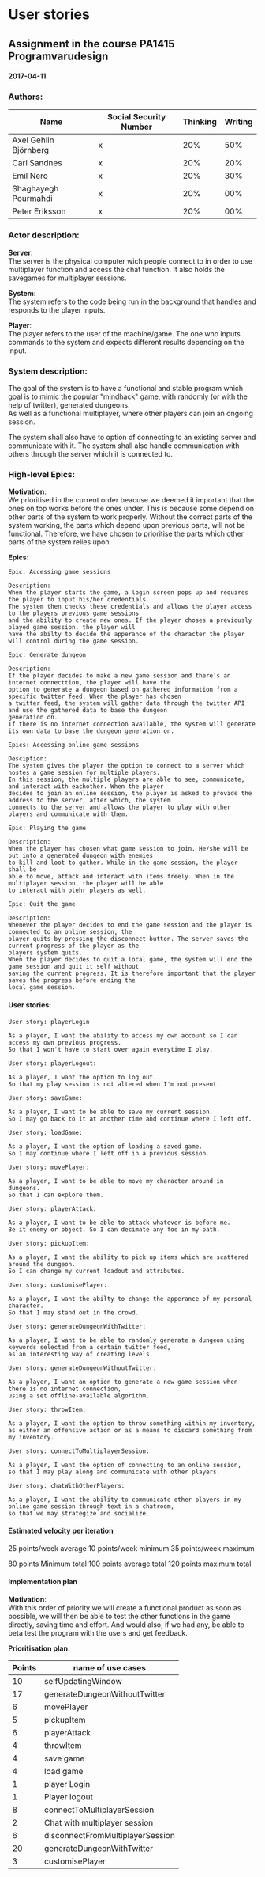 # User stories

## Assignment in the course PA1415 Programvarudesign  

#### 2017-04-11

### Authors:
Name                    | Social Security Number | Thinking | Writing |
------------------------|------------------------|----------|---------|
Axel Gehlin Björnberg   |  x	                   | 20%      | 50%     |
Carl Sandnes            |  x                     | 20%      | 20%     |
Emil Nero               |  x                     | 20%      | 30%     |
Shaghayegh Pourmahdi    |  x	                   | 20%      | 00%     |
Peter Eriksson          |  x	                   | 20%      | 00%     |



### Actor description:  
**Server**:  
The server is the physical computer wich people connect to in order to use multiplayer function and access the chat function.
It also holds the savegames for multiplayer sessions.

**System**:  
The system refers to the code being run in the background that handles and responds to the player inputs.

**Player**:  
The player refers to the user of the machine/game. The one who inputs commands to the system and expects different results
depending on the input.

### System description:  
The goal of the system is to have a functional and stable program which goal is to mimic the popular "mindhack" game,
with randomly (or with the help of twitter), generated dungeons.  
As well as a functional multiplayer, where other players can join an ongoing session.

The system shall also have to option of connecting to an existing server and communicate with it.
The system shall also handle communication with others through the server which it is connected to.  

### High-level Epics:
**Motivation**:  
We prioritised in the current order beacuse we deemed it important that the ones
on top works before the ones under. This is because some depend on other parts of the system to work properly.
Without the correct parts of the system working, the parts which depend upon previous parts, will not be functional.
Therefore, we have chosen to prioritise the parts which other parts of the system relies upon.

**Epics**:
```
Epic: Accessing game sessions

Description:
When the player starts the game, a login screen pops up and requires the player to input his/her credentials.
The system then checks these credentials and allows the player access to the players previous game sessions
and the ability to create new ones. If the player choses a previously played game session, the player will
have the abilty to decide the apperance of the character the player will control during the game session.  
```
```
Epic: Generate dungeon

Description:  
If the player decides to make a new game session and there's an internet connecttion, the player will have the
option to generate a dungeon based on gathered information from a specific twitter feed. When the player has chosen
a twitter feed, the system will gather data through the twitter API and use the gathered data to base the dungeon
generation on.  
If there is no internet connection available, the system will generate its own data to base the dungeon generation on.  
```
```
Epics: Accessing online game sessions

Desciption:
The system gives the player the option to connect to a server which hostes a game session for multiple players.
In this session, the multiple players are able to see, communicate, and interact with eachother. When the player
decides to join an online session, the player is asked to provide the address to the server, after which, the system
connects to the server and allows the player to play with other players and communicate with them.
```
```
Epic: Playing the game

Description:
When the player has chosen what game session to join. He/she will be put into a generated dungeon with enemies
to kill and loot to gather. While in the game session, the player shall be
able to move, attack and interact with items freely. When in the multiplayer session, the player will be able
to interact with otehr players as well.  
```
```
Epic: Quit the game

Description:
Whenever the player decides to end the game session and the player is connected to an online session, the
player quits by pressing the disconnect button. The server saves the current progress of the player as the
players system quits.  
When the player decides to quit a local game, the system will end the game session and quit it self without
saving the current progress. It is therefore important that the player saves the progress before ending the
local game session.
```
#### User stories:
```
User story: playerLogin  

As a player, I want the ability to access my own account so I can access my own previous progress.  
So that I won't have to start over again everytime I play.
```
```
User story: playerLogout:  

As a player, I want the option to log out.  
So that my play session is not altered when I'm not present.
```
```
User story: saveGame:  

As a player, I want to be able to save my current session.  
So I may go back to it at another time and continue where I left off.
```
```
User story: loadGame:  

As a player, I want the option of loading a saved game.  
So I may continue where I left off in a previous session.
```
```
User story: movePlayer:

As a player, I want to be able to move my character around in dungeons.  
So that I can explore them.
```
```
User story: playerAttack:

As a player, I want to be able to attack whatever is before me.
Be it enemy or object. So I can decimate any foe in my path.
```
```
User story: pickupItem:

As a player, I want the ability to pick up items which are scattered around the dungeon.
So I can change my current loadout and attributes.
```
```
User story: customisePlayer:

As a player, I want the abilty to change the apperance of my personal character.
So that I may stand out in the crowd.
```
```
User story: generateDungeonWithTwitter:

As a player, I want to be able to randomly generate a dungeon using keywords selected from a certain twitter feed,  
as an interesting way of creating levels.
```
```
User story: generateDungeonWithoutTwitter:

As a player, I want an option to generate a new game session when there is no internet connection,  
using a set offline-available algorithm.
```
```
User story: throwItem:

As a player, I want the option to throw something within my inventory,  
as either an offensive action or as a means to discard something from my inventory.
```
```
User story: connectToMultiplayerSession:  

As a player, I want the option of connecting to an online session,
so that I may play along and communicate with other players.
```
```
User story: chatWithOtherPlayers:

As a player, I want the ability to communicate other players in my online game session through text in a chatroom,  
so that we may strategize and socialize.
```

#### Estimated velocity per iteration
25 points/week average
10 points/week minimum
35 points/week maximum

80 points Minimum total
100 points average total
120 points maximum total

#### Implementation plan  
**Motivation**:  
With this order of priority we will create a functional product as soon as possible, we will then be able to test the other functions in the game directly, saving time and effort. And would also, if we had any, be able to beta test the program with the users and get feedback.
 
**Prioritisation plan**:  

Points                  | name of use cases                |
------------------------|----------------------------------|
10                      | selfUpdatingWindow               |
17                      | generateDungeonWithoutTwitter    |
6                       | movePlayer                       |
5                       | pickupItem                       |
6                       | playerAttack                     |
4                       | throwItem                        |
4                       | save game                        |
4                       | load game                        |
1                       | player Login                     |
1                       | Player logout                    |
8                       | connectToMultiplayerSession      |
2                       | Chat with multiplayer session    |
6                       | disconnectFromMultiplayerSession |
20                      | generateDungeonWithTwitter       |
3                       | customisePlayer                  |
